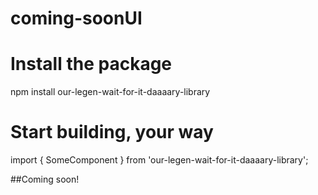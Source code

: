 # coming-soonUI

# Install the package
npm install our-legen-wait-for-it-daaaary-library

# Start building, your way
import { SomeComponent } from 'our-legen-wait-for-it-daaaary-library';


##Coming soon!
